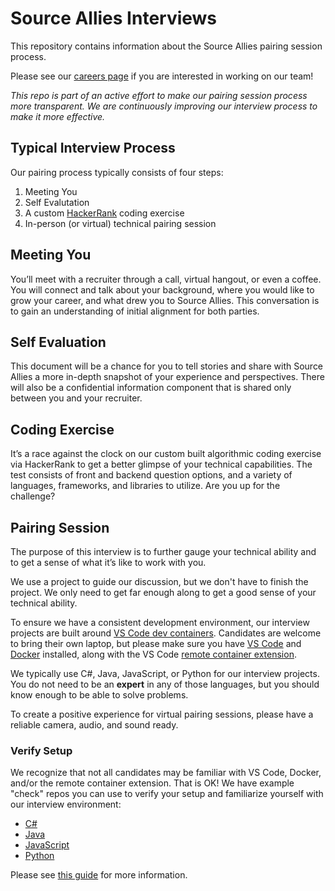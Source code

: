 # Source Allies Interviews

This repository contains information about the Source Allies pairing session process.

Please see our [careers page](https://www.sourceallies.com/careers/) if you are interested in working on our team!

_This repo is part of an active effort to make our pairing session process more transparent. We are continuously improving our interview process to make it more effective._

## Typical Interview Process

Our pairing process typically consists of four steps:

1. Meeting You
2. Self Evalutation
3. A custom [HackerRank](https://www.hackerrank.com/) coding exercise
4. In-person (or virtual) technical pairing session 

## Meeting You

You’ll meet with a recruiter through a call, virtual hangout, or even a coffee. You will connect and talk about your background, where you would like to grow your career, and what drew you to Source Allies. This conversation is to gain an understanding of initial alignment for both parties.

## Self Evaluation

This document will be a chance for you to tell stories and share with Source Allies a more in-depth snapshot of your experience and perspectives. There will also be a confidential information component that is shared only between you and your recruiter. 

## Coding Exercise

It’s a race against the clock on our custom built algorithmic coding exercise via HackerRank to get a better glimpse of your technical capabilities. The test consists of front and backend question options, and a variety of languages, frameworks, and libraries to utilize. Are you up for the challenge?

## Pairing Session

The purpose of this interview is to further gauge your technical ability and to get a sense of what it’s like to work with you. 

We use a project to guide our discussion, but we don't have to finish the project. We only need to get far enough along to get a good sense of your technical ability.

To ensure we have a consistent development environment, our interview projects are built around [VS Code dev containers](https://code.visualstudio.com/docs/remote/containers). Candidates are welcome to bring their own laptop, but please make sure you have [VS Code](https://code.visualstudio.com/) and [Docker](https://www.docker.com/) installed, along with the VS Code [remote container extension](https://marketplace.visualstudio.com/items?itemName=ms-vscode-remote.remote-containers).

We typically use C#, Java, JavaScript, or Python for our interview projects. You do not need to be an **expert** in any of those languages, but you should know enough to be able to solve problems.

To create a positive experience for virtual pairing sessions, please have a reliable camera, audio, and sound ready.

### Verify Setup

We recognize that not all candidates may be familiar with VS Code, Docker, and/or the remote container extension. That is OK! We have example "check" repos you can use to verify your setup and familiarize yourself with our interview environment:

- [C#](https://github.com/sourceallies/interview-csharp-check)
- [Java](https://github.com/sourceallies/interview-java-check)
- [JavaScript](https://github.com/sourceallies/interview-javascript-check)
- [Python](https://github.com/sourceallies/interview-python-check)

Please see [this guide](https://github.com/sourceallies/interviews/blob/main/docs/interview-environment.md) for more information.
